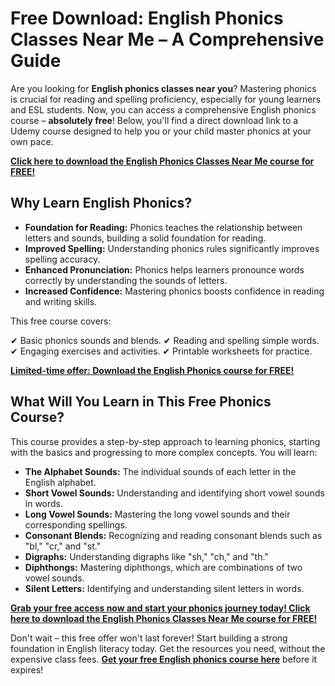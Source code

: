 # Free Download: English Phonics Classes Near Me – A Comprehensive Guide

Are you looking for **English phonics classes near you**? Mastering phonics is crucial for reading and spelling proficiency, especially for young learners and ESL students. Now, you can access a comprehensive English phonics course – **absolutely free**! Below, you'll find a direct download link to a Udemy course designed to help you or your child master phonics at your own pace.

[**Click here to download the English Phonics Classes Near Me course for FREE!**](https://udemywork.com/english-phonics-classes-near-me)

## Why Learn English Phonics?

*   **Foundation for Reading:** Phonics teaches the relationship between letters and sounds, building a solid foundation for reading.
*   **Improved Spelling:** Understanding phonics rules significantly improves spelling accuracy.
*   **Enhanced Pronunciation:** Phonics helps learners pronounce words correctly by understanding the sounds of letters.
*   **Increased Confidence:** Mastering phonics boosts confidence in reading and writing skills.

This free course covers:

✔ Basic phonics sounds and blends.
✔ Reading and spelling simple words.
✔ Engaging exercises and activities.
✔ Printable worksheets for practice.

[**Limited-time offer: Download the English Phonics course for FREE!**](https://udemywork.com/english-phonics-classes-near-me)

## What Will You Learn in This Free Phonics Course?

This course provides a step-by-step approach to learning phonics, starting with the basics and progressing to more complex concepts. You will learn:

*   **The Alphabet Sounds:** The individual sounds of each letter in the English alphabet.
*   **Short Vowel Sounds:** Understanding and identifying short vowel sounds in words.
*   **Long Vowel Sounds:** Mastering the long vowel sounds and their corresponding spellings.
*   **Consonant Blends:** Recognizing and reading consonant blends such as "bl," "cr," and "st."
*   **Digraphs:** Understanding digraphs like "sh," "ch," and "th."
*   **Diphthongs:** Mastering diphthongs, which are combinations of two vowel sounds.
*   **Silent Letters:** Identifying and understanding silent letters in words.

[**Grab your free access now and start your phonics journey today! Click here to download the English Phonics Classes Near Me course for FREE!**](https://udemywork.com/english-phonics-classes-near-me)

Don't wait – this free offer won't last forever! Start building a strong foundation in English literacy today. Get the resources you need, without the expensive class fees. **[Get your free English phonics course here](https://udemywork.com/english-phonics-classes-near-me)** before it expires!
